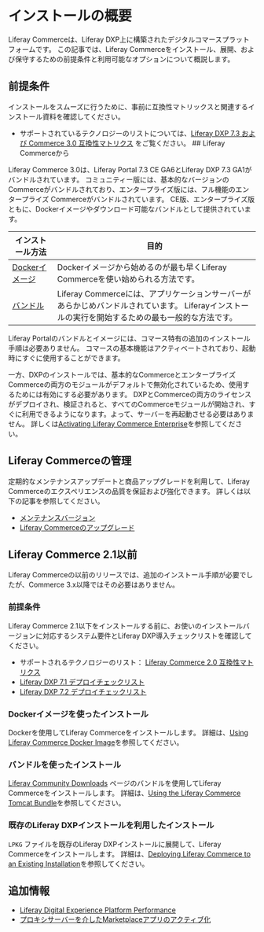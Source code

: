 # インストールの概要

Liferay Commerceは、Liferay DXP上に構築されたデジタルコマースプラットフォームです。 この記事では、Liferay Commerceをインストール、展開、および保守するための前提条件と利用可能なオプションについて概説します。

## 前提条件

インストールをスムーズに行うために、事前に互換性マトリックスと関連するインストール資料を確認してください。

* サポートされているテクノロジーのリストについては、[Liferay DXP 7.3 および Commerce 3.0 互換性マトリクス](https://help.liferay.com/hc/en-us/articles/360049238151) をご覧ください。 <!-- * See the \[Liferay DXP 7.3 Deployment Checklist\]() for information about Liferay DXP architecture and performance tuning guidelines. --> ## Liferay Commerceから

Liferay Commerce 3.0は、Liferay Portal 7.3 CE GA6とLiferay DXP 7.3 GA1がバンドルされています。 コミュニティー版には、基本的なバージョンのCommerceがバンドルされており、エンタープライズ版には、フル機能のエンタープライズ Commerceがバンドルされています。 CE版、エンタープライズ版ともに、Dockerイメージやダウンロード可能なバンドルとして提供されています。

| インストール方法                                                                                                                             | 目的                                                                                   |
| ------------------------------------------------------------------------------------------------------------------------------------ | ------------------------------------------------------------------------------------ |
| [Dockerイメージ](https://learn.liferay.com/dxp/latest/en/getting-started/starting-with-a-docker-image.html#get-started-with-liferay)     | Dockerイメージから始めるのが最も早くLiferay Commerceを使い始められる方法です。                                   |
| [バンドル](https://learn.liferay.com/dxp/latest/en/installation-and-upgrades/installing-liferay/installing-a-liferay-tomcat-bundle.html) | Liferay Commerceには、アプリケーションサーバーがあらかじめバンドルされています。 Liferayインストールの実行を開始するための最も一般的な方法です。 |

Liferay Portalのバンドルとイメージには、コマース特有の追加のインストール手順は必要ありません。 コマースの基本機能はアクティベートされており、起動時にすぐに使用することができます。

一方、DXPのインストールでは、基本的なCommerceとエンタープライズCommerceの両方のモジュールがデフォルトで無効化されているため、使用するためには有効にする必要があります。 DXPとCommerceの両方のライセンスがデプロイされ、検証されると、すべてのCommerceモジュールが開始され、すぐに利用できるようになります。よって、サーバーを再起動させる必要はありません。 詳しくは[Activating Liferay Commerce Enterprise](./activating-liferay-commerce-enterprise.md)を参照してください。

## Liferay Commerceの管理

定期的なメンテナンスアップデートと商品アップグレードを利用して、Liferay Commerceのエクスペリエンスの品質を保証および強化できます。 詳しくは以下の記事を参照してください。

* [メンテナンスバージョン](./maintenance-versions.md)
* [Liferay Commerceのアップグレード](./upgrading-liferay-commerce.md)

## Liferay Commerce 2.1以前

Liferay Commerceの以前のリリースでは、追加のインストール手順が必要でしたが、Commerce 3.x以降ではその必要はありません。

### 前提条件

Liferay Commerce 2.1以下をインストールする前に、お使いのインストールバージョンに対応するシステム要件とLiferay DXP導入チェックリストを確認してください。

* サポートされるテクノロジーのリスト： [Liferay Commerce 2.0 互換性マトリクス](https://web.liferay.com/documents/14/21598941/Liferay+Commerce+2.0+Compatibility+Matrix/0ed97477-f5a7-40a6-b5ab-f00d5e01b75f)
* [Liferay DXP 7.1 デプロイチェックリスト](https://www.liferay.com/documents/10182/3292406/Liferay+DXP+7.1+Deployment+Checklist/cacaac23-9e02-411a-dcc9-adf86f95c513)
* [Liferay DXP 7.2 デプロイチェックリスト](https://www.liferay.com/documents/10182/3292406/Liferay+DXP+7.2+Deployment+Checklist.pdf/22dee290-6b06-0bdc-aa89-30bb88d1d42e?t=1566483298239)

### Dockerイメージを使ったインストール

Dockerを使用してLiferay Commerceをインストールします。 詳細は、[Using Liferay Commerce Docker Image](./installing-commerce-2.1-and-below/using-the-liferay-commerce-docker-image.md)を参照してください。

### バンドルを使ったインストール

[Liferay Community Downloads](https://commerce.liferay.dev/download) ページのバンドルを使用してLiferay Commerceをインストールします。 詳細は、[Using the Liferay Commerce Tomcat Bundle](./installing-commerce-2.1-and-below/using-the-liferay-commerce-tomcat-bundle.md)を参照してください。

### 既存のLiferay DXPインストールを利用したインストール

`LPKG` ファイルを既存のLiferay DXPインストールに展開して、Liferay Commerceをインストールします。 詳細は、[Deploying Liferay Commerce to an Existing Installation](./installing-commerce-2.1-and-below/deploying-liferay-commerce-to-an-existing-liferay-installation.md)を参照してください。

## 追加情報

* [Liferay Digital Experience Platform Performance](https://www.liferay.com/documents/10182/3292406/Liferay+DXP+Performance+-+Benchmark+Study+of+Liferay+DXP+7.1/fe7d4cd2-2efc-b5cc-9680-825ec9bad5be)
* [プロキシサーバーを介したMarketplaceアプリのアクティブ化](https://help.liferay.com/hc/en-us/articles/360018427391)
